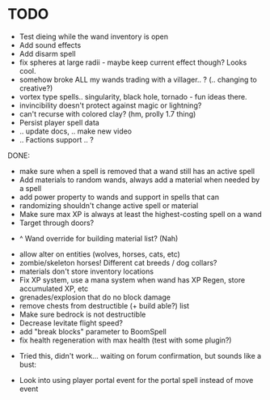# TODO

 - Test dieing while the wand inventory is open
 - Add sound effects
 - Add disarm spell
 - fix spheres at large radii - maybe keep current effect though? Looks cool.
 - somehow broke ALL my wands trading with a villager.. ? (.. changing to creative?)
 - vortex type spells.. singularity, black hole, tornado - fun ideas there.
 - invincibility doesn't protect against magic or lightning?
 - can't recurse with colored clay? (hm, prolly 1.7 thing)
 - Persist player spell data
 - .. update docs, .. make new video
 - .. Factions support .. ?

DONE:

 - make sure when a spell is removed that a wand still has an active spell
 - Add materials to random wands, always add a material when needed by a spell
 - add power property to wands and support in spells that can
 - randomizing shouldn't change active spell or material
 - Make sure max XP is always at least the highest-costing spell on a wand
 - Target through doors?
 * ^ Wand override for building material list? (Nah)
 - allow alter on entities (wolves, horses, cats, etc)
 - zombie/skeleton horses! Different cat breeds / dog collars?
 - materials don't store inventory locations
 - Fix XP system, use a mana system when wand has XP Regen, store accumulated XP, etc
 - grenades/explosion that do no block damage
 - remove chests from destructible (+ build able?) list
 - Make sure bedrock is not destructible
 - Decrease levitate flight speed?
 - add "break blocks" parameter to BoomSpell
 - fix health regeneration with max health (test with some plugin?)
 * Tried this, didn't work... waiting on forum confirmation, but sounds like a bust:
  - Look into using player portal event for the portal spell instead of move event

